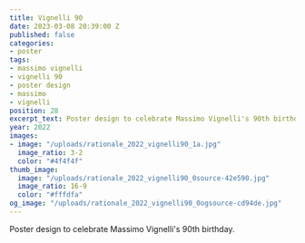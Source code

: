 ```yaml
---
title: Vignelli 90
date: 2023-03-08 20:39:00 Z
published: false
categories:
- poster
tags:
- massimo vignelli
- vignelli 90
- poster design
- massimo
- vignelli
position: 28
excerpt_text: Poster design to celebrate Massimo Vignelli's 90th birthday.
year: 2022
images:
- image: "/uploads/rationale_2022_vignelli90_1a.jpg"
  image_ratio: 3-2
  color: "#4f4f4f"
thumb_image:
  image: "/uploads/rationale_2022_vignelli90_0source-42e590.jpg"
  image_ratio: 16-9
  color: "#fffdfa"
og_image: "/uploads/rationale_2022_vignelli90_0ogsource-cd94de.jpg"
---
```


Poster design to celebrate Massimo Vignelli's 90th birthday.